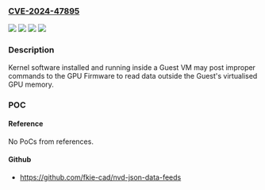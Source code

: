 ### [CVE-2024-47895](https://cve.mitre.org/cgi-bin/cvename.cgi?name=CVE-2024-47895)
![](https://img.shields.io/static/v1?label=Product&message=Graphics%20DDK&color=blue)
![](https://img.shields.io/static/v1?label=Version&message=&color=brightgreen)
![](https://img.shields.io/static/v1?label=Version&message=1.15%20RTM%20&color=brightgreen)
![](https://img.shields.io/static/v1?label=Vulnerability&message=CWE%20-%20CWE-823%3A%20Use%20of%20Out-of-range%20Pointer%20Offset%20(4.16)&color=brightgreen)

### Description

Kernel software installed and running inside a Guest VM may post improper commands to the GPU Firmware to read data outside the Guest's virtualised GPU memory.

### POC

#### Reference
No PoCs from references.

#### Github
- https://github.com/fkie-cad/nvd-json-data-feeds


